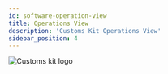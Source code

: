 ```yaml
---
id: software-operation-view
title: Operations View
description: 'Customs Kit Operations View'
sidebar_position: 4
---
```


![Customs kit logo](@site/static/img/kits/customs/customs-kit-logo.svg)
